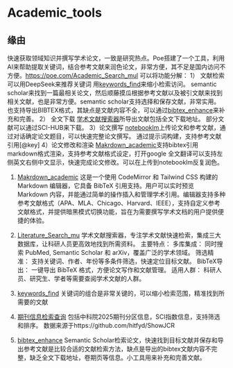 # Academic_tools
## 缘由
快速获取领域知识并撰写学术论文，一致是研究热点。Poe搭建了一个工具，利用AI来帮助提取关键词，结合参考文献来润色论文，非常方便，其不足是国内访问不方便。https://poe.com/Academic_Search_mul
可以将功能分解：
1） 文献检索
可以用DeepSeek来推荐关键词
用[keywords_find](https://yakeworld.github.io/Academic_tools/keywords_find.html)来缩小检索访问。
semantic scholar来找到一篇最相关论文，然后顺藤摸瓜根据参考文献以及被引文献来找到相关文献，也是非常方便。semantic scholar支持选择和保存文献，非常实用。也支持导出BIBTEX格式，其缺点是文献内容不全，可以通过[bibtex_enhance](https://yakeworld.github.io/Academic_tools/bibtex_enhance.html)来补充和完善。
2） 全文下载
[学术文献搜索器](https://yakeworld.github.io/Academic_tools/Academic_Search_mul.html)所导出文献包括全文下载地址。
部分文献可以通过SCI-HUB来下载。
3）论文撰写
[notebooklm](https://notebooklm.google.com/)上传论文和参考文献，通过对话确定论文题目，可以快速完整论文撰写。
通过提示词构建，支持参考文献引用[@key]
4）论文修改和渲染
[Makrdown_academic](https://yakeworld.github.io/Academic_tools/Academic_bibtex.html)支持bibtex引用markdown格式渲染，支持参考文献格式设定，打开google 全文翻译可以支持左侧英文右侧中文显示，快速完成论文修改。可以在上传到notebooklm反复润色。



1. [Makrdown_academic](https://yakeworld.github.io/Academic_tools/Academic_bibtex.html)
   这是一个使用 CodeMirror 和 Tailwind CSS 构建的 Markdown 编辑器，它具备 BibTeX 引用支持。用户可以实时预览 Markdown 内容，并能通过简单的操作插入和管理学术引用。编辑器支持多种参考文献格式（APA、MLA、Chicago、Harvard、IEEE），支持自定义参考文献格式，并提供暗黑模式切换功能，旨在为需要撰写学术文档的用户提供便捷的体验。 

3. [Literature_Search_mu](https://yakeworld.github.io/Academic_tools/Academic_Search_mul.html)
学术文献搜索器，专注学术文献快速检索，集成三大数据库，让科研人员更高效地找到所需资料。
主要特点：
多库集成： 同时搜索 PubMed, Semantic Scholar 和 arXiv，覆盖广泛的学术领域。
筛选精准： 支持关键词、作者、年份等多条件筛选，快速定位目标文献。
BibTeX导出： 一键导出 BibTeX 格式，方便论文写作和文献管理。
适用人群： 科研人员、研究生、学者等需要查阅学术文献的人群。

3. [keywords_find](https://yakeworld.github.io/Academic_tools/keywords_find.html)
关键词的组合是非常关键的，可以缩小检索范围，精准找到所需要的文献

4. [期刊信息检索查询](https://yakeworld.github.io/Academic_tools/zkyfqv2.html)
包括中科院2025期刊分区信息，SCI指数信息，支持筛选和排序。
数据来源于https://github.com/hitfyd/ShowJCR

5. [bibtex_enhance](https://yakeworld.github.io/Academic_tools/bibtex_enhance.html)
Semantic Scholar检索论文，快速找到目标文献并保存和导出参考文献是比较合适的文献检索方法，缺点是导出的bibtex文献内容不完整，缺乏全文下载地址，卷期页等信息。小工具用来补充和完善文献。


 
